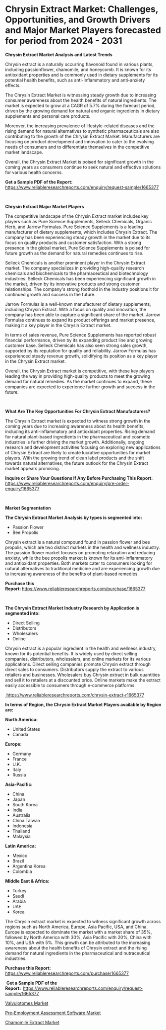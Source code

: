 <p><h1>Chrysin Extract Market: Challenges, Opportunities, and Growth Drivers and Major Market Players forecasted for period from 2024 - 2031</h1></p><p><strong>Chrysin Extract Market Analysis and Latest Trends</strong></p>
<p><p>Chrysin extract is a naturally occurring flavonoid found in various plants, including passionflower, chamomile, and honeycomb. It is known for its antioxidant properties and is commonly used in dietary supplements for its potential health benefits, such as anti-inflammatory and anti-anxiety effects.</p><p>The Chrysin Extract Market is witnessing steady growth due to increasing consumer awareness about the health benefits of natural ingredients. The market is expected to grow at a CAGR of 5.7% during the forecast period, driven by the growing demand for natural and organic ingredients in dietary supplements and personal care products.</p><p>Moreover, the increasing prevalence of lifestyle-related diseases and the rising demand for natural alternatives to synthetic pharmaceuticals are also contributing to the growth of the Chrysin Extract Market. Manufacturers are focusing on product development and innovation to cater to the evolving needs of consumers and to differentiate themselves in the competitive market landscape.</p><p>Overall, the Chrysin Extract Market is poised for significant growth in the coming years as consumers continue to seek natural and effective solutions for various health concerns.</p></p>
<p><strong>Get a Sample PDF of the Report:&nbsp;</strong> <a href="https://www.reliableresearchreports.com/enquiry/request-sample/1665377">https://www.reliableresearchreports.com/enquiry/request-sample/1665377</a></p>
<p>&nbsp;</p>
<p><strong>Chrysin Extract Major Market Players</strong></p>
<p><p>The competitive landscape of the Chrysin Extract market includes key players such as Pure Science Supplements, Selleck Chemicals, Organic Herb, and Jarrow Formulas. Pure Science Supplements is a leading manufacturer of dietary supplements, which includes Chrysin Extract. The company has been experiencing steady growth in the market due to its focus on quality products and customer satisfaction. With a strong presence in the global market, Pure Science Supplements is poised for future growth as the demand for natural remedies continues to rise.</p><p>Selleck Chemicals is another prominent player in the Chrysin Extract market. The company specializes in providing high-quality research chemicals and biochemicals to the pharmaceutical and biotechnology industries. Selleck Chemicals has been experiencing significant growth in the market, driven by its innovative products and strong customer relationships. The company's strong foothold in the industry positions it for continued growth and success in the future.</p><p>Jarrow Formulas is a well-known manufacturer of dietary supplements, including Chrysin Extract. With a focus on quality and innovation, the company has been able to capture a significant share of the market. Jarrow Formulas continues to expand its product offerings and market presence, making it a key player in the Chrysin Extract market.</p><p>In terms of sales revenue, Pure Science Supplements has reported robust financial performance, driven by its expanding product line and growing customer base. Selleck Chemicals has also seen strong sales growth, supported by its reputation for quality and reliability. Jarrow Formulas has experienced steady revenue growth, solidifying its position as a key player in the Chrysin Extract market.</p><p>Overall, the Chrysin Extract market is competitive, with these key players leading the way in providing high-quality products to meet the growing demand for natural remedies. As the market continues to expand, these companies are expected to experience further growth and success in the future.</p></p>
<p>&nbsp;</p>
<p><strong>What Are The Key Opportunities For Chrysin Extract Manufacturers?</strong></p>
<p><p>The Chrysin Extract market is expected to witness strong growth in the coming years due to increasing awareness about its health benefits, including its anti-inflammatory and antioxidant properties. Rising demand for natural plant-based ingredients in the pharmaceutical and cosmetic industries is further driving the market growth. Additionally, ongoing research and development activities focusing on exploring new applications of Chrysin Extract are likely to create lucrative opportunities for market players. With the growing trend of clean label products and the shift towards natural alternatives, the future outlook for the Chrysin Extract market appears promising.</p></p>
<p><strong>Inquire or Share Your Questions If Any Before Purchasing This Report:</strong> <a href="https://www.reliableresearchreports.com/enquiry/pre-order-enquiry/1665377">https://www.reliableresearchreports.com/enquiry/pre-order-enquiry/1665377</a></p>
<p>&nbsp;</p>
<p><strong>Market Segmentation</strong></p>
<p><strong>The Chrysin Extract Market Analysis by types is segmented into:</strong></p>
<p><ul><li>Passion Flower</li><li>Bee Propolis</li></ul></p>
<p><p>Chrysin extract is a natural compound found in passion flower and bee propolis, which are two distinct markets in the health and wellness industry. The passion flower market focuses on promoting relaxation and reducing anxiety, while the bee propolis market is known for its anti-inflammatory and antioxidant properties. Both markets cater to consumers looking for natural alternatives to traditional medicine and are experiencing growth due to increasing awareness of the benefits of plant-based remedies.</p></p>
<p><strong>Purchase this Report:&nbsp;</strong><a href="https://www.reliableresearchreports.com/purchase/1665377">https://www.reliableresearchreports.com/purchase/1665377</a></p>
<p>&nbsp;</p>
<p><strong>The Chrysin Extract Market Industry Research by Application is segmented into:</strong></p>
<p><ul><li>Direct Selling</li><li>Distributors</li><li>Wholesalers</li><li>Online</li></ul></p>
<p><p>Chrysin extract is a popular ingredient in the health and wellness industry, known for its potential benefits. It is widely used by direct selling companies, distributors, wholesalers, and online markets for its various applications. Direct selling companies promote Chrysin extract through direct sales to consumers. Distributors supply the extract to various retailers and businesses. Wholesalers buy Chrysin extract in bulk quantities and sell it to retailers at a discounted price. Online markets make the extract easily accessible to consumers through e-commerce platforms.</p></p>
<p><a href="https://www.reliableresearchreports.com/chrysin-extract-r1665377">&nbsp;https://www.reliableresearchreports.com/chrysin-extract-r1665377</a></p>
<p><strong>In terms of Region, the Chrysin Extract Market Players available by Region are:</strong></p>
<p>
    <p> <strong> North America: </strong>
        <ul>
            <li>United States</li>
            <li>Canada</li>
        </ul>
        </p> 
    <p> <strong> Europe: </strong>
        <ul>
            <li>Germany</li>
            <li>France</li>
            <li>U.K.</li>
            <li>Italy</li>
            <li>Russia</li>
        </ul>
        </p> 
    <p> <strong> Asia-Pacific: </strong>
        <ul>
            <li>China</li>
            <li>Japan</li>
            <li>South Korea</li>
            <li>India</li>
            <li>Australia</li>
            <li>China Taiwan</li>
            <li>Indonesia</li>
            <li>Thailand</li>
            <li>Malaysia</li>
        </ul>
        </p> 
    <p> <strong> Latin America: </strong>
        <ul>
            <li>Mexico</li>
            <li>Brazil</li>
            <li>Argentina Korea</li>
            <li>Colombia</li>
        </ul>
        </p> 
    <p> <strong> Middle East & Africa: </strong>
        <ul>
            <li>Turkey</li>
            <li>Saudi</li>
            <li>Arabia</li>
            <li>UAE</li>
            <li>Korea</li>
        </ul>
    </p>
    </p>
<p><p>The Chrysin extract market is expected to witness significant growth across regions such as North America, Europe, Asia Pacific, USA, and China. Europe is expected to dominate the market with a market share of 35%, followed by North America with 30%, Asia Pacific with 20%, China with 10%, and USA with 5%. This growth can be attributed to the increasing awareness about the health benefits of Chrysin extract and the rising demand for natural ingredients in the pharmaceutical and nutraceutical industries.</p></p>
<p><strong>Purchase this Report: </strong><a href="https://www.reliableresearchreports.com/purchase/1665377">https://www.reliableresearchreports.com/purchase/1665377</a></p>
<p>&nbsp;<strong>Get a Sample PDF of the Report:&nbsp;&nbsp;</strong><a href="https://www.reliableresearchreports.com/enquiry/request-sample/1665377">https://www.reliableresearchreports.com/enquiry/request-sample/1665377</a></p>
<p><strong></strong></p>
<p><p><a href="https://view.publitas.com/reportprime-1/valvulotomes-market-report-reveals-the-latest-trends-and-growth-opportunities-of-this-market/">Valvulotomes Market</a></p><p><a href="https://medium.com/@aureliarice/pre-employment-assessment-software-market-research-report-its-history-and-forecast-2024-to-2031-6c1e00a58562">Pre-Employment Assessment Software Market</a></p><p><a href="https://github.com/JuliaFadel1922/Market-Research-Report-List-1/blob/main/chamomile-extract-market.md">Chamomile Extract Market</a></p></p>